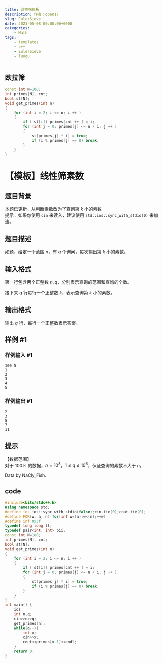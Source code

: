 ```yaml
---
title: 欧拉筛模板
description: 作者：open17
slug: EulerSieve
date: 2023-05-08 00:00:00+0000
categories:
    - Math
tags:
    - templates
    - c++
    - EulerSieve
    - luogu
---
```

## 欧拉筛
```cpp
const int N=100;
int primes[N], cnt;
bool st[N];
void get_primes(int n)
{
    for (int i = 2; i <= n; i ++ )
    {
        if (!st[i]) primes[cnt ++ ] = i;
        for (int j = 0; primes[j] <= n / i; j ++ )
        {
            st[primes[j] * i] = true;
            if (i % primes[j] == 0) break;
        }
    }
}
```
# 【模板】线性筛素数

## 题目背景

本题已更新，从判断素数改为了查询第 $k$ 小的素数  
提示：如果你使用  `cin` 来读入，建议使用 `std::ios::sync_with_stdio(0)` 来加速。

## 题目描述

如题，给定一个范围 $n$，有 $q$ 个询问，每次输出第 $k$ 小的素数。

## 输入格式

第一行包含两个正整数 $n,q$，分别表示查询的范围和查询的个数。

接下来 $q$ 行每行一个正整数 $k$，表示查询第 $k$ 小的素数。

## 输出格式

输出 $q$ 行，每行一个正整数表示答案。

## 样例 #1

### 样例输入 #1

```
100 5
1
2
3
4
5
```

### 样例输出 #1

```
2
3
5
7
11
```

## 提示

【数据范围】  
对于 $100\%$ 的数据，$n = 10^8$，$1 \le q \le 10^6$，保证查询的素数不大于 $n$。

Data by NaCly\_Fish.
## code
```cpp
#include<bits/stdc++.h>
using namespace std;
#define ios ios::sync_with_stdio(false);cin.tie(0);cout.tie(0);
#define FOR(w, a, n) for(int w=(a);w<(n);++w)
#define inf 0x3f
typedef long long ll;
typedef pair<int, int> pii;
const int N=1e8;
int primes[N], cnt;
bool st[N];
void get_primes(int n)
{
    for (int i = 2; i <= n; i ++ )
    {
        if (!st[i]) primes[cnt ++ ] = i;
        for (int j = 0; primes[j] <= n / i; j ++ )
        {
            st[primes[j] * i] = true;
            if (i % primes[j] == 0) break;
        }
    }
}
int main() {
    ios
    int n,q;
    cin>>n>>q;
    get_primes(n);
    while(q--){
        int x;
        cin>>x;
        cout<<primes[x-1]<<endl;
    }
    return 0;
}
```